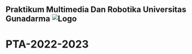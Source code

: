 ## Praktikum Multimedia Dan Robotika Universitas Gunadarma ![Logo](https://github.com/muropraktikum/PTA-2022-2023/blob/main/logo_muro.png) 


# PTA-2022-2023
